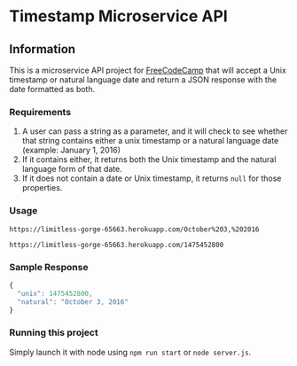 # Timestamp Microservice API

## Information

This is a microservice API project for [FreeCodeCamp](https://www.freecodecamp.com/seanmhamlet) that will accept a 
Unix timestamp or natural language date and return a JSON response with the date formatted as both. 

### Requirements
1. A user can pass a string as a parameter, and it will check to see whether that string contains either a unix timestamp or a natural language date (example: January 1, 2016)
2. If it contains either, it returns both the Unix timestamp and the natural language form of that date.
3. If it does not contain a date or Unix timestamp, it returns `null` for those properties.

### Usage
```
https://limitless-gorge-65663.herokuapp.com/October%203,%202016
```
```
https://limitless-gorge-65663.herokuapp.com/1475452800
```

### Sample Response
```javascript
{
  "unix": 1475452800, 
  "natural": "October 3, 2016"
}
```

### Running this project

Simply launch it with node using `npm run start` or `node server.js`.
